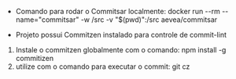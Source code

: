 - Comando para rodar o Commitsar localmente:
docker run --rm --name="commitsar" -w /src -v "$(pwd)":/src aevea/commitsar

- Projeto possui Commitzen instalado para controle de commit-lint
1) Instale o commitzen globalmente com o comando:
npm install -g commitizen
2) utilize com o comando para executar o commit:
git cz

